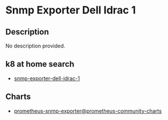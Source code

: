 # Snmp Exporter Dell Idrac 1

## Description

No description provided.

## k8 at home search

- [snmp-exporter-dell-idrac-1](https://nanne.dev/k8s-at-home-search/#/snmp-exporter-dell-idrac-1)

## Charts

- [prometheus-snmp-exporter@prometheus-community-charts](https://prometheus-community.github.io/helm-charts/)
